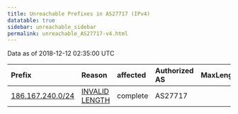 ```yaml
---
title: Unreachable Prefixes in AS27717 (IPv4)
datatable: true
sidebar: unreachable_sidebar
permalink: unreachable_AS27717-v4.html
---
```


Data as of 2018-12-12 02:35:00 UTC


<div class="datatable-begin"></div>

| Prefix                                                     | Reason                                                                                                     | affected   | Authorized AS   |   MaxLength | Anchor                                         |   unreachable /24s |
|:-----------------------------------------------------------|:-----------------------------------------------------------------------------------------------------------|:-----------|:----------------|------------:|:-----------------------------------------------|-------------------:|
| [186.167.240.0/24](https://stat.ripe.net/186.167.240.0/24) | [INVALID LENGTH](https://rpki-validator.ripe.net/announcement-preview?asn=AS27717&prefix=186.167.240.0/24) | complete   | AS27717         |          23 | [LACNIC](unreachable_LACNIC_RPKI_Root-v4.html) |                  1 |

<div class="datatable-end"></div>